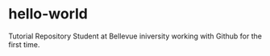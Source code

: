 # hello-world
Tutorial Repository 
Student at Bellevue iniversity working with Github for the first time. 
